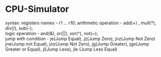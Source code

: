# CPU-Simulator
syntax:
registers names - r1 ... r10;
arithmetic operation  - add(+) , mull(*), div(/), sub(-); <br>
logic  operation - and(&), or(||), xor(^), not(~); <br>
jump with condition - je(Jump Equal), jz(Jump Zero), jnz(Jump Not Zero)<br> jne(Jump not Equal), jnz(Jump Not Zero), jg(Jump Greater), jge(Jump Greater or Equal), jl(Jump Less), jle (Jump Less Equal)

